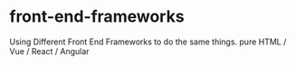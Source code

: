 # front-end-frameworks
Using Different Front End Frameworks to do the same things. pure HTML / Vue / React / Angular
